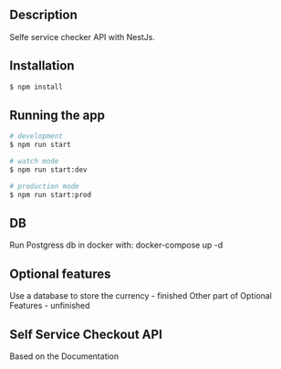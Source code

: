 ## Description

Selfe service checker API with NestJs.

## Installation

```bash
$ npm install
```

## Running the app

```bash
# development
$ npm run start

# watch mode
$ npm run start:dev

# production mode
$ npm run start:prod
```

## DB

Run Postgress db in docker with: docker-compose up -d

## Optional features

Use a database to store the currency - finished
Other part of Optional Features - unfinished

## Self Service Checkout API

Based on the Documentation
